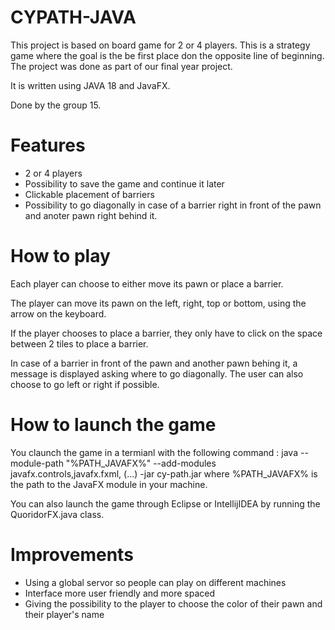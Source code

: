 # CYPATH-JAVA

This project is based on board game for 2 or 4 players. This is a strategy game where the goal is the be first place don the opposite line of beginning.
The project was done as part of our final year project.

It is written using JAVA 18 and JavaFX.

Done by the group 15.

# Features

- 2 or 4 players
- Possibility to save the game and continue it later
- Clickable placement of barriers
- Possibility to go diagonally in case of a barrier right in front of the pawn and anoter pawn right behind it.

# How to play

Each player can choose to either move its pawn or place a barrier.

The player can move its pawn on the left, right, top or bottom, using the arrow on the keyboard.

If the player chooses to place a barrier, they only have to click on the space between 2 tiles to place a barrier.

In case of a barrier in front of the pawn and another pawn behing it, a message is displayed asking where to go diagonally. The user can also choose to go left or right if possible.

# How to launch the game

You claunch the game in a termianl with the following command : java --module-path "%PATH_JAVAFX%" --add-modules javafx.controls,javafx.fxml, (...) -jar cy-path.jar where %PATH_JAVAFX% is the path to the JavaFX module in your machine.

You can also launch the game through Eclipse or IntellijIDEA by running the QuoridorFX.java class. 

# Improvements

- Using a global servor so people can play on different machines
- Interface more user friendly and more spaced
- Giving the possibility to the player to choose the color of their pawn and their player's name
